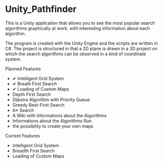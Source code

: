 # Unity_Pathfinder
This is a Unity application that allows you to see the most popular search algorithms graphically at work, with interesting information about each algorithm.

The program is created with the Unity Engine and the scripts are written in C#. The project is structured in that a 2D plane is drawn in a 3D project on which the search algorithms can be observed in a kind of coordinate system. 

Planned Features
  - ✔ Intelligent Grid System
  - ✔ Breath First Search
  - ✔ Loading of Custom Maps
  - Depth First Search
  - Dijkstra Algorithm with Priority Queue
  - Greedy Best-First Search
  - A* Search
  - A Wiki with Informations about the Algorithms
  - Informations about the Algorithms Run
  - the possibility to create your own maps

Current Features
  - Intelligent Grid System
  - Breadth First Search
  - Loading of Custom Maps

  
